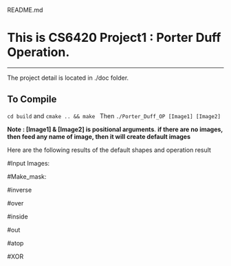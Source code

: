 README.md

# This is CS6420 Project1 : Porter Duff Operation.
---

The project detail is located in ./doc folder.

## To Compile
`cd build` and `cmake .. && make `
Then `./Porter_Duff_OP [Image1] [Image2]`

**Note : [Image1] & [Image2] is positional arguments**.
**if there are no images, then feed any name of image, then it will create default images**

Here are the following results of the default shapes and operation result

#Input Images:

#Make_mask:

#inverse

#over

#inside

#out

#atop

#XOR
